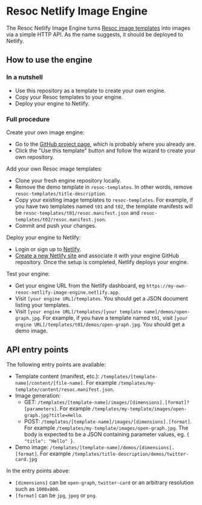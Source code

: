 # Resoc Netlify Image Engine

The Resoc Netlify Image Engine turns [Resoc image templates](https://www.npmjs.com/package/itdk) into images
via a simple HTTP API. As the name suggests, it should be deployed to Netlify.

## How to use the engine

### In a nutshell

- Use this repository as a template to create your own engine.
- Copy your Resoc templates to your engine.
- Deploy your engine to Netlify.

### Full procedure

Create your own image engine:
- Go to the [GitHub project page](https://github.com/Resocio/resoc-netlify-image-engine), which is probably where you already are.
- Click the "Use this template" button and follow the wizard to create your own repository.

Add your own Resoc image templates:
- Clone your fresh engine repository locally.
- Remove the demo template in `resoc-templates`. In other words, remove `resoc-templates/title-description`.
- Copy your existing image templates to `resoc-templates`.
For example, if you have two templates named `t01` and `t02`,
the template manifests will be `resoc-templates/t01/resoc.manifest.json` and
`resoc-templates/t02/resoc.manifest.json`.
- Commit and push your changes.

Deploy your engine to Netlify:
- Login or sign up to [Netlify](https://www.netlify.com/).
- [Create a new Netlify site](https://www.netlify.com/blog/2016/09/29/a-step-by-step-guide-deploying-on-netlify/)
and associate it with your engine GitHub repository. Once the setup is completed, Netlify deploys your engine.

Test your engine:
- Get your engine URL from the Netlify dashboard, eg `https://my-own-resoc-netlify-image-engine.netlify.app`.
- Visit `[your engine URL]/templates`. You should get a JSON document listing your templates.
- Visit `[your engine URL]/templates/[your template name]/demos/open-graph.jpg`.
For example, if you have a template named `t01`, visit `[your engine URL]/templates/t01/demos/open-graph.jpg`.
You should get a demo image.

## API entry points

The following entry points are available:

- Template content (manifest, etc.):
`/templates/[template-name]/content/[file-name]`.
For example `/templates/my-template/content/resoc.manifest.json`.
- Image generation:
  - GET: `/templates/[template-name]/images/[dimensions].[format]?[parameters]`.
For example `/templates/my-template/images/open-graph.jpg?title=Hello`.
  - POST: `/templates/[template-name]/images/[dimensions].[format]`.
For example `/templates/my-template/images/open-graph.jpg`.
The body is expected to be a JSON containing parameter values, eg. `{ "title": "Hello" }`.
- Demo image: `/templates/[template-name]/demos/[dimensions].[format]`.
For example `/templates/title-description/demos/twitter-card.jpg`

In the entry points above:
- `[dimensions]` can be `open-graph`, `twitter-card` or an arbitrary resolution such as `1000x800`.
- `[format]` can be `jpg`, `jpeg` or `png`.

